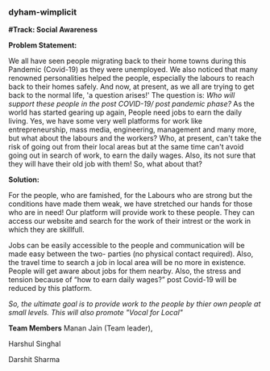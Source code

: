 ### **dyham-wimplicit**

**#Track: Social Awareness**

**Problem Statement:**

We all have seen people migrating back to their home towns during this Pandemic (Covid-19) as they were unemployed. 
We also noticed that many renowned personalities helped the people, especially the labours to reach back to their homes safely. 
And now, at present, as we all are trying to get back to the normal life, 'a question arises!' 
The question is: *Who will support these people in the post COVID-19/ post pandemic phase?*
As the world has started gearing up again, People need jobs to earn the daily living. 
Yes, we have some very well platforms for work like entrepreneurship, mass media, engineering, management and many more, but what about the labours and the workers? Who, at present, can't take the risk of going out from their local areas but at the same time can't avoid going out in search of work, to earn the daily wages. Also, its not sure that they will have their old job with them! So, what about that?

**Solution:**

For the people, who are famished, for the Labours who are strong but the conditions have made them weak, we have stretched our hands for those who are in need!
Our platform will provide work to these people. They can access our website and search for the work of their intrest or the work in which they are skillfull. 

Jobs can be easily accessible to the people and communication will be made easy between the two- parties (no physical contact required). Also, the travel time to search a job in local area will be no more in existence. People will get aware about jobs for them nearby. Also, the stress and tension because of “how to earn daily wages?” post Covid-19 will be reduced by this platform. 

*So, the ultimate goal is to provide work to the people by thier own people at small levels. This will also promote "Vocal for Local"*


**Team Members**
Manan Jain (Team leader),

Harshul Singhal

Darshit Sharma
